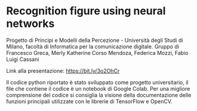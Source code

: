 # Recognition figure using neural networks
Progetto di Principi e Modelli della Percezione - Università degli Studi di Milano, facoltà di Informatica per la comunicazione digitale.
Gruppo di Francesco Greca, Merly Katherine Corso Mendoza, Federica Mozzi, Fabio Luigi Cassani

Link alla presentazione: https://bit.ly/3o2OhCr

Il codice python riportato è stato sviluppato come progetto universitario, il file che contiene il codice è un notebook di Google Colab. Per una migliore comprensione del codice si consiglia la visione della documentazione delle funzioni principali utilizzate con le librerie di TensorFlow e OpenCV.
